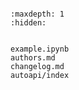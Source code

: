 ```{include} ../README.md

```

```{toctree}
:maxdepth: 1
:hidden:


example.ipynb
authors.md
changelog.md
autoapi/index
```
